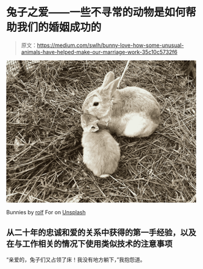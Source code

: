# 兔子之爱——一些不寻常的动物是如何帮助我们的婚姻成功的

> 原文：<https://medium.com/swlh/bunny-love-how-some-unusual-animals-have-helped-make-our-marriage-work-35c10c5732f6>

![](img/d11d001ab2181d6c0f6d1b73c5ac248f.png)

Bunnies by [rolf](https://unsplash.com/@junglerolf?utm_source=medium&utm_medium=referral) For on [Unsplash](https://unsplash.com?utm_source=medium&utm_medium=referral)

## 从二十年的忠诚和爱的关系中获得的第一手经验，以及在与工作相关的情况下使用类似技术的注意事项

“亲爱的，兔子们又占领了床！我没有地方躺下，”我抱怨道。